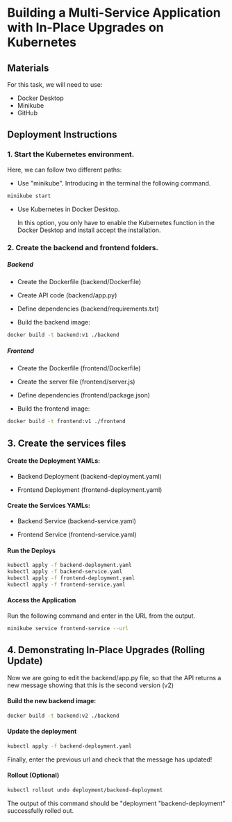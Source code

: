 
# Building a Multi-Service Application with In-Place Upgrades on Kubernetes

## Materials
For this task, we will need to use:
- Docker Desktop
- Minikube
- GitHub


## Deployment Instructions

### 1. Start the Kubernetes environment.

Here, we can follow two different paths:
- Use "minikube".
  Introducing in the terminal the following command.
```sh
minikube start
```

- Use Kubernetes in Docker Desktop.

  In this option, you only have to enable the Kubernetes function in the Docker Desktop and install accept the installation.



### 2. Create the backend and frontend folders.

##### Backend 

- Create the Dockerfile (backend/Dockerfile)
  
- Create API code (backend/app.py)

- Define dependencies (backend/requirements.txt)

- Build the backend image:

```sh
docker build -t backend:v1 ./backend
```

##### Frontend

- Create the Dockerfile (frontend/Dockerfile)
  
- Create the server file (frontend/server.js)

- Define dependencies (frontend/package.json)

- Build the frontend image:

```sh
docker build -t frontend:v1 ./frontend
```

## 3. Create the services files

#### Create the Deployment YAMLs:

- Backend Deployment (backend-deployment.yaml)

- Frontend Deployment (frontend-deployment.yaml)

#### Create the Services YAMLs:

- Backend Service (backend-service.yaml)

- Frontend Service (frontend-service.yaml)

#### Run the Deploys

```sh
kubectl apply -f backend-deployment.yaml
kubectl apply -f backend-service.yaml
kubectl apply -f frontend-deployment.yaml
kubectl apply -f frontend-service.yaml
```

#### Access the Application

Run the following command and enter in the URL from the output.

```sh
minikube service frontend-service --url
```


## 4. Demonstrating In-Place Upgrades (Rolling Update)

Now we are going to edit the backend/app.py file, so that the API returns a new message showing that this is the second version (v2)

#### Build the new backend image:

```sh
docker build -t backend:v2 ./backend
```

#### Update the deployment
```sh
kubectl apply -f backend-deployment.yaml
```

Finally, enter the previous url and check that the message has updated!

#### Rollout (Optional)

```sh
kubectl rollout undo deployment/backend-deployment
```
The output of this command should be "deployment "backend-deployment" successfully rolled out.

